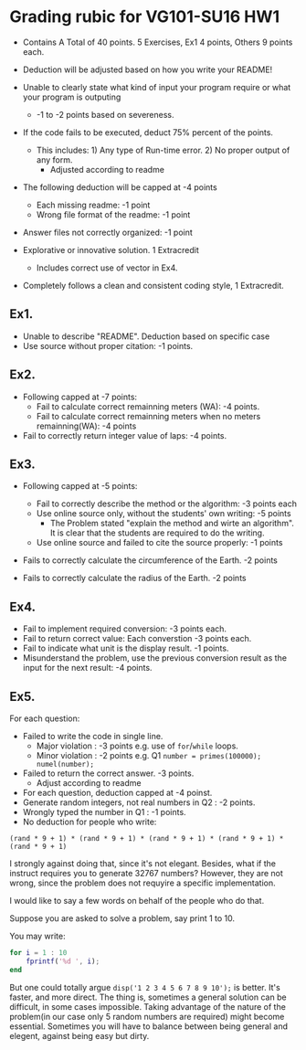 # Grading rubic for VG101-SU16 HW1

* Contains A Total of 40 points. 5 Exercises, Ex1 4 points, Others 9 points each.
* Deduction will be adjusted based on how you write your README!
* Unable to clearly state what kind of input your program require or what your program is outputing
  * -1 to -2 points based on severeness.
* If the code fails to be executed, deduct 75% percent of the points. 
  * This includes: 1) Any type of Run-time error. 2) No proper output of any form.
    * Adjusted according to readme
* The following deduction will be capped at -4 points
  * Each missing readme: -1 point
  * Wrong file format of the readme: -1 point
* Answer files not correctly organized: -1 point

* Explorative or innovative solution. 1 Extracredit
  * Includes correct use of vector in Ex4.
* Completely follows a clean and consistent coding style, 1 Extracredit.

## Ex1.
* Unable to describe "README". Deduction based on specific case
* Use source without proper citation: -1 points.

## Ex2.
* Following capped at -7 points:
  * Fail to calculate correct remainning meters (WA): -4 points.
  * Fail to calculate correct remainning meters when no meters remainning(WA): -4 points  
* Fail to correctly return integer value of laps: -4 points.

## Ex3.
* Following capped at -5 points:
  * Fail to correctly describe the method or the algorithm: -3 points each
  * Use online source only, without the students' own writing: -5 points
    * The Problem stated "explain the method and wirte an algorithm". It is clear that the students are required to do the writing.
  * Use online source and failed to cite the source properly: -1 points

* Fails to correctly calculate the circumference of the Earth. -2 points
* Fails to correctly calculate the radius of the Earth. -2 points

## Ex4.
* Fail to implement required conversion: -3 points each.
* Fail to return correct value: Each converstion -3 points each.
* Fail to indicate what unit is the display result. -1 points.
* Misunderstand the problem, use the previous conversion result as the input for the next result: -4 points.

## Ex5.
For each question: 
* Failed to write the code in single line.
  * Major violation : -3 points e.g. use of `for`/`while` loops. 
  * Minor violation : -2 points e.g. Q1 `number = primes(100000); numel(number);`    
* Failed to return the correct answer. -3 points.
    * Adjust according to readme
* For each question, deduction capped at -4 poinst.
* Generate random integers, not real numbers in Q2 : -2 points.
* Wrongly typed the number in Q1 : -1 points.
* No deduction for people who write: 
```
(rand * 9 + 1) * (rand * 9 + 1) * (rand * 9 + 1) * (rand * 9 + 1) * (rand * 9 + 1)
```
  I strongly against doing that, since it's not elegant. Besides, what if the instruct requires you 
to generate 32767 numbers? However, they are not wrong, since the problem does not requyire a specific implementation.

  I would like to say a few words on behalf of the people who do that. 
  
  Suppose you are asked to solve a problem, say print 1 to 10.
  
  You may write: 
```matlab
for i = 1 : 10
    fprintf('%d ', i);
end
```
  But one could totally argue `disp('1 2 3 4 5 6 7 8 9 10');` is better. It's faster, and more direct.
  The thing is, sometimes a general solution can be difficult, in some cases impossible. Taking advantage of 
  the nature of the problem(in our case only 5 random numbers are required) might become essential. Sometimes you will have to balance between being general
  and elegent, against being easy but dirty. 